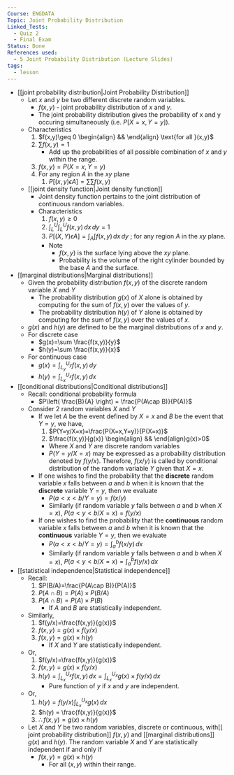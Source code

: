 ```yaml
---
Course: ENGDATA
Topic: Joint Probability Distribution
Linked_Tests:
  - Quiz 2
  - Final Exam
Status: Done
References used:
  - 5 Joint Probability Distribution (Lecture Slides)
tags:
  - lesson
---
```


- [[joint probability distribution|Joint Probability Distribution]]
	- Let $x$ and $y$ be two different discrete random variables.
		- $f(x,y)$ - joint probability distribution of $x$ and $y$.
		- The joint probability distribution gives the probability of x and y occuring simultaneously (i.e. $P[X=x, Y=y]$).
	- Characteristics
		1. $f(x,y)\geq 0 \begin{align} && \end{align} \text{for all }(x,y)$
		2. $\sum f(x,y)=1$
			- Add up the probabilities of all possible combination of $x$ and $y$ within the range.
		3. $f(x,y) = P(X=x, Y=y)$
		4. For any region $A$ in the $xy$ plane
			1. $P[(x,y) \epsilon A] = \sum \sum f(x,y)$
	- [[joint density function|Joint density function]]
		- Joint density function pertains to the joint distribution of continuous random variables.
		- Characteristics
			1. $f(x,y)\geq 0$
			2. $\int ^U_{L} \int ^U_{L} f(x,y)\, dx\, dy=1$
			3. $P[(X,Y)\epsilon A]=\int _{A}\int f(x,y) \, dx \, dy$ ; for any region $A$ in the $xy$ plane.
			- Note
				- $f(x,y)$ is the surface lying above the $xy$ plane.
				- Probability is the volume of the right cylinder bounded by the base $A$ and the surface.
- [[marginal distributions|Marginal distributions]]
	- Given the probability distribution $f(x,y)$ of the discrete random variable $X$ and $Y$
		- The probability distribution $g(x)$ of $X$ alone is obtained by computing for the sum of $f(x,y)$ over the values of $y$.
		- The probability distribution $h(y)$ of $Y$ alone is obtained by computing for the sum of $f(x,y)$ over the values of $x$.
	- $g(x)$ and $h(y)$ are defined to be the marginal distributions of $x$ and $y$.
	- For discrete case
		- $g(x)=\sum \frac{f(x,y)}{y}$
		- $h(y)=\sum \frac{f(x,y)}{x}$
	- For continuous case
		- $g(x)=\int ^{U_{y}}_{L_{y}} f(x,y) \, dy$
		- $h(y)=\int ^{U_{x}}_{L_{x}} f(x,y) \, dx$
- [[conditional distributions|Conditional distributions]]
	- Recall: conditional probability formula
		- $P\left( \frac{B}{A} \right) = \frac{P(A\cap B)}{P(A)}$
	- Consider 2 random variables $X$ and $Y$
		- If we let $A$ be the event defined by $X=x$ and $B$ be the event that $Y=y$, we have,
			1. $P(Y=y/X=x)=\frac{P(X=x,Y=y)}{P(X=x)}$
			2. $\frac{f(x,y)}{g(x)} \begin{align} && \end{align}g(x)>0$
			- Where $X$ and $Y$ are discrete random variables
			- $P(Y=y/X=x)$ may be expressed as a probability distribution denoted by $f(y/x)$. Therefore, $f(x/y)$ is called by conditional distribution of the random variable $Y$ given that $X=x$.
		- If one wishes to find the probability that the **discrete** random variable $x$ falls between $a$ and $b$ when it is known that the **discrete** variable $Y=y$, then we evaluate
			- $P(a<x<b/Y=y)=f(x/y)$
			- Similarly (if random variable $y$ falls between $a$ and $b$ when $X=x$), $P(a<y<b/X=x)=f(y/x)$
		- If one wishes to find the probability that the **continuous** random variable $x$ falls between $a$ and $b$ when it is known that the **continuous** variable $Y=y$, then we evaluate
			- $P(a<x<b/Y=y)=\int ^b_{a} f(x/y)\, dx$
			- Similarly (if random variable $y$ falls between $a$ and $b$ when $X=x$), $P(a<y<b/X=x)=\int ^b_{a} f(y/x)\, dx$
- [[statistical independence|Statistical independence]]
	- Recall:
		1. $P(B/A)=\frac{P(A\cap B)}{P(A)}$
		2. $P(A\cap B)=P(A) \times P(B/A)$
		3. $P(A\cap B)=P(A) \times P(B)$
			- If $A$ and $B$ are statistically independent.
	- Similarly,
		1. $f(y/x)=\frac{f(x,y)}{g(x)}$
		2. $f(x,y)=g(x) \times f(y/x)$
		3. $f(x,y)=g(x) \times h(y)$
			- If $X$ and $Y$ are statistically independent.
	- Or,
		1. $f(y/x)=\frac{f(x,y)}{g(x)}$
		2. $f(x,y)=g(x) \times f(y/x)$
		3. $h(y) = \int ^{U_{x}}_{L_{x}} f(x,y) \, dx=\int ^{U_{x}}_{L_{x}} g(x) \times f(y/x) \, dx$
			- Pure function of $y$ if $x$ and $y$ are independent.
	- Or,
		1. $h(y) = f(y/x)  \int ^{U_{x}}_{L_{x}} g(x)\, dx$
		2. $h(y) = \frac{f(x,y)}{g(x)}$
		3. $\therefore f(x,y)=g(x) \times h(y)$
	- Let $X$ and $Y$ be two random variables, discrete or continuous, with[[ joint probability distribution]] $f(x,y)$ and [[marginal distributions]] $g(x)$ and $h(y)$. The random variable $X$ and $Y$ are statistically independent if and only if
		- $f(x,y)=g(x) \times h(y)$
			- For all $(x,y)$ within their range.